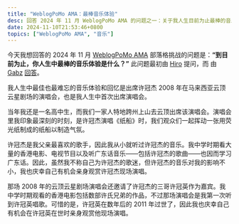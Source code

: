 ```yaml
---
title: "WeblogPoMo AMA：最棒音乐体验"
desc: 回答 2024 年 11 月 WeblogPoMo AMA 的问题之一：关于我人生目前为止最棒的音乐体验。
date: 2024-11-10T21:53:46+0800
topics: ["WeblogPoMo AMA", "音乐"]
---
```


今天我想回答的 2024 年 11 月 [WeblogPoMo AMA](https://weblogpomo.club/challenges) 部落格挑战的问题是：**“到目前为止，你人生中最棒的音乐体验是什么？”** 此问题最初由 [Hiro](https://www.hiro.report/) 提问，而 由 [Gabz](https://gabz.blog/) [回答](https://gabz.blog/posts/the-best-music-related-experience)。

我人生中最佳也最难忘的音乐体验和回忆是出席许冠杰 2008 年在马来西亚云顶云星剧场的演唱会，也是我人生中首次出席演唱会。

当年我还是一名高中生，而我们一家人特地跨州上山去云顶出席该演唱会。演唱会里我印象最深刻的时刻，是许冠杰演唱《纸船》时，我们观众们一起挥动一张用荧光纸制成的纸船以制造气氛。

许冠杰是我父亲最喜欢的歌手，因此我从小就听过许冠杰的音乐。我中学时期看大量的香港电影、电视节目以及听广东话音乐——包括许冠杰的歌曲——也因而学习广东话。因此，虽然我不称自己为许冠杰的歌迷，但许冠杰的音乐对我的影响不小，我也庆幸自己有机会亲身观赏许冠杰现场演唱。

那场 2008 年的云顶云星剧场演唱会还邀请了许冠杰的三哥许冠英作为嘉宾。我中学时期观看的香港电影包括数部许氏兄弟的作品，不过那场演唱会是我第一次听到许冠英唱歌。可惜的是，许冠英在数年后的 2011 年过世了，因此我也庆幸自己有机会在许冠英在世时亲身观赏他现场演唱。
